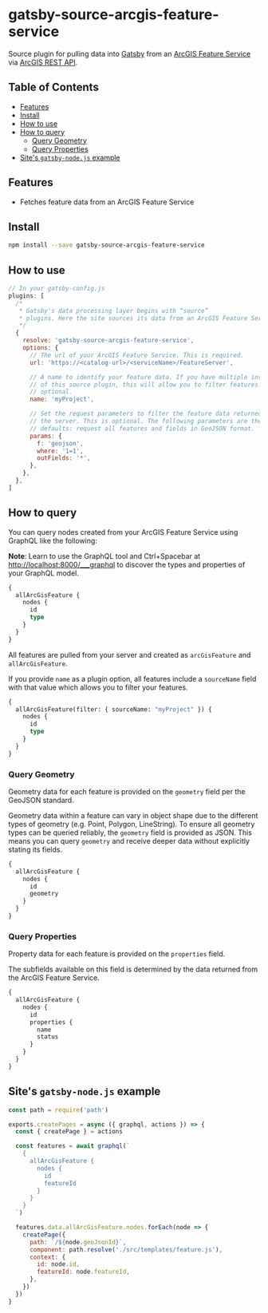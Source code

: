 # gatsby-source-arcgis-feature-service

Source plugin for pulling data into [Gatsby][gatsby] from an [ArcGIS Feature
Service][arcgis-feature-service] via [ArcGIS REST
API][arcgis-feature-service-rest-api].

## Table of Contents

- [Features](#features)
- [Install](#install)
- [How to use](#how-to-use)
- [How to query](#how-to-query)
  - [Query Geometry](#query-geometry)
  - [Query Properties](#query-properties)
- [Site's `gatsby-node.js` example](#sites-gatsby-nodejs-example)

## Features

- Fetches feature data from an ArcGIS Feature Service

## Install

```sh
npm install --save gatsby-source-arcgis-feature-service
```

## How to use

```js
// In your gatsby-config.js
plugins: [
  /*
   * Gatsby's data processing layer begins with “source”
   * plugins. Here the site sources its data from an ArcGIS Feature Service.
   */
  {
    resolve: 'gatsby-source-arcgis-feature-service',
    options: {
      // The url of your ArcGIS Feature Service. This is required.
      url: 'https://<catalog-url>/<serviceName>/FeatureServer',

      // A name to identify your feature data. If you have multiple instances
      // of this source plugin, this will allow you to filter features. This is
      // optional.
      name: 'myProject',

      // Set the request parameters to filter the feature data returned from
      // the server. This is optional. The following parameters are the
      // defaults: request all features and fields in GeoJSON format.
      params: {
        f: 'geojson',
        where: '1=1',
        outFields: '*',
      },
    },
  },
]
```

## How to query

You can query nodes created from your ArcGIS Feature Service using GraphQL like
the following:

**Note**: Learn to use the GraphQL tool and Ctrl+Spacebar at
<http://localhost:8000/___graphql> to discover the types and properties of your
GraphQL model.

```graphql
{
  allArcGisFeature {
    nodes {
      id
      type
    }
  }
}
```

All features are pulled from your server and created as `arcGisFeature` and
`allArcGisFeature`.

If you provide `name` as a plugin option, all features include a `sourceName`
field with that value which allows you to filter your features.

```graphql
{
  allArcGisFeature(filter: { sourceName: "myProject" }) {
    nodes {
      id
      type
    }
  }
}
```

### Query Geometry

Geometry data for each feature is provided on the `geometry` field per the
GeoJSON standard.

Geometry data within a feature can vary in object shape due to the different
types of geometry (e.g. Point, Polygon, LineString). To ensure all geometry
types can be queried reliably, the `geometry` field is provided as JSON. This
means you can query `geometry` and receive deeper data without explicitly
stating its fields.

```graphql
{
  allArcGisFeature {
    nodes {
      id
      geometry
    }
  }
}
```

### Query Properties

Property data for each feature is provided on the `properties` field.

The subfields available on this field is determined by the data returned from
the ArcGIS Feature Service.

```graphql
{
  allArcGisFeature {
    nodes {
      id
      properties {
        name
        status
      }
    }
  }
}
```

## Site's `gatsby-node.js` example

```js
const path = require('path')

exports.createPages = async ({ graphql, actions }) => {
  const { createPage } = actions

  const features = await graphql(`
    {
      allArcGisFeature {
        nodes {
          id
          featureId
        }
      }
    }
  `)

  features.data.allArcGisFeature.nodes.forEach(node => {
    createPage({
      path: `/${node.geoJsonId}`,
      component: path.resolve('./src/templates/feature.js'),
      context: {
        id: node.id,
        featureId: node.featureId,
      },
    })
  })
}
```

[gatsby]: https://www.gatsbyjs.org/
[arcgis-feature-service]:
  https://enterprise.arcgis.com/en/server/latest/publish-services/linux/what-is-a-feature-service-.htm
[arcgis-feature-service-rest-api]:
  https://developers.arcgis.com/rest/services-reference/feature-service.htm
